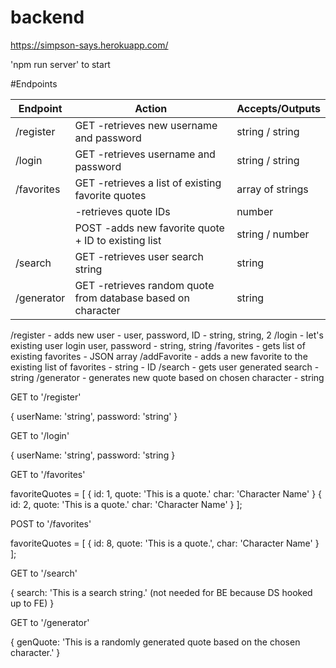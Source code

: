# backend

https://simpson-says.herokuapp.com/

'npm run server' to start

#Endpoints

| Endpoint   | Action                                                        | Accepts/Outputs  |
|------------|---------------------------------------------------------------|------------------|
| /register  | GET  -retrieves new username and password                     | string / string  |
| /login     | GET  -retrieves username and password                         | string / string  |
| /favorites | GET  -retrieves a list of existing favorite quotes            | array of strings |
|            |      -retrieves quote IDs                                     | number           |
|            | POST -adds new favorite quote + ID to existing list           | string / number  |
| /search    | GET  -retrieves user search string                            | string           |
| /generator | GET  -retrieves random quote from database based on character | string           |


/register - adds new user 
       - user, password, ID
       - string, string, 2
/login - let's existing user login
    user, password
    - string, string
/favorites - gets list of existing favorites
         - JSON array
/addFavorite - adds a new favorite to the existing list of favorites
             - string
             - ID
/search - gets user generated search
        - string
/generator - generates new quote based on chosen character
           - string

GET to '/register'

{
    userName: 'string',
    password: 'string'
}

GET to '/login'

{
    userName: 'string',
    password: 'string
}

GET to '/favorites'

favoriteQuotes = [
    {
        id: 1,
        quote: 'This is a quote.'
        char: 'Character Name'
    }
    {
        id: 2,
        quote: 'This is a quote.'
        char: 'Character Name'
    }
];

POST to '/favorites'

favoriteQuotes = [
    {
        id: 8,
        quote: 'This is a quote.',
        char: 'Character Name'
    }
];

GET to '/search'

{
    search: 'This is a search string.'  (not needed for BE because DS hooked up to FE)
}

GET to '/generator'

{
    genQuote: 'This is a randomly generated quote based on the chosen character.'
}